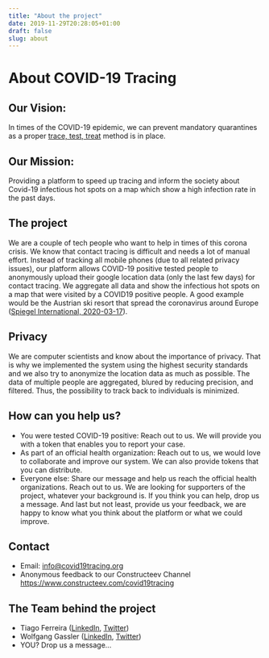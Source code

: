 ```yaml
---
title: "About the project"
date: 2019-11-29T20:28:05+01:00
draft: false
slug: about
---
```


# About COVID-19 Tracing

## Our Vision:
In times of the COVID-19 epidemic, we can prevent mandatory quarantines as a proper [trace, test, treat](https://www.theguardian.com/world/2020/mar/13/who-urges-countries-to-track-and-trace-every-covid-19-case) method is in place.

## Our Mission:
Providing a platform to speed up tracing and inform the society about Covid-19 infectious hot spots on a map which show a high infection rate in the past days.

## The project
We are a couple of tech people who want to help in times of this corona crisis. We know that contact tracing is difficult and needs a lot of manual effort.
Instead of tracking all mobile phones (due to all related privacy issues), our platform allows COVID-19 positive tested people to anonymously upload their google location data (only the last few days) for contact tracing. We aggregate all data and show the infectious hot spots on a map that were visited by a COVID19 positive people. A good example would be the Austrian ski resort that spread the coronavirus around Europe ([Spiegel International, 2020-03-17](https://www.spiegel.de/international/europe/ischgl-austrian-ski-resort-flings-coronavirus-around-europe-a-68e10295-1d9c-42cc-9e52-7fea35436479)).


## Privacy
We are computer scientists and know about the importance of privacy. That is why we implemented the system using the highest security standards and we also try to anonymize the location data as much as possible. The data of multiple people are aggregated, blured by reducing precision, and filtered. Thus, the possibility to track back to individuals is minimized.  

## How can you help us?

* You were tested COVID-19 positive: Reach out to us. We will provide you with a token that enables you to report your case.
* As part of an official health organization: 
Reach out to us, we would love to collaborate and improve our system. We can also provide tokens that you can distribute.
* Everyone else: Share our message and help us reach the official health organizations. Reach out to us. We are looking for supporters of the project, whatever your background is. If you think you can help, drop us a message. And last but not least, provide us your feedback, we are happy to know what you think about the platform or what we could improve.

## Contact

* Email: info@covid19tracing.org
* Anonymous feedback to our Constructeev Channel https://www.constructeev.com/covid19tracing

## The Team behind the project

- Tiago Ferreira ([LinkedIn](https://www.linkedin.com/in/tiago-ferreira-48562095/), [Twitter](https://twitter.com/TiagoRBF))
- Wolfgang Gassler ([LinkedIn](https://www.linkedin.com/in/wolfganggassler/), [Twitter](https://twitter.com/schafele))
- YOU? Drop us a message...